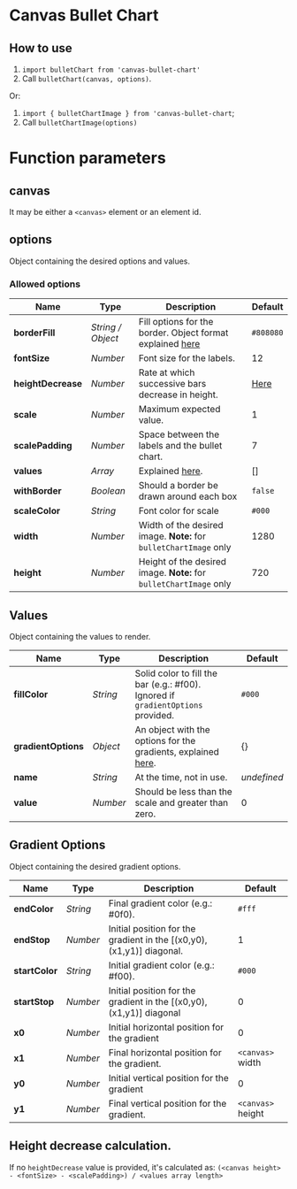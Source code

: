 # Canvas Bullet Chart

## How to use
1. ```import bulletChart from 'canvas-bullet-chart'```
2. Call ```bulletChart(canvas, options)```.

Or:
1. ```import { bulletChartImage } from 'canvas-bullet-chart```;
2. Call ```bulletChartImage(options)```

# Function parameters

## canvas
It may be either a ```<canvas>``` element or an element id.

## options
Object containing the desired options and values.

### Allowed options

|Name|Type|Description|Default|
|----|----|-----------|-------|
|**borderFill**|*String / Object*|Fill options for the border. Object format explained [here](#gradient-options)|```#808080```|
|**fontSize**|*Number*|Font size for the labels.|12|
|**heightDecrease**|*Number*|Rate at which successive bars decrease in height.|[Here](#height-decrease-calculation)|
|**scale**|*Number*|Maximum expected value.|1|
|**scalePadding**|*Number*|Space between the labels and the bullet chart.|7|
|**values**|*Array*|Explained [here](#values).|[]|
|**withBorder**|*Boolean*|Should a border be drawn around each box|```false```|
|**scaleColor**|*String*|Font color for scale|```#000```|
|**width**|*Number*|Width of the desired image. **Note:** for ```bulletChartImage``` only|1280|
|**height**|*Number*|Height of the desired image. **Note:** for ```bulletChartImage``` only|720|


## Values

Object containing the values to render.

|Name|Type|Description|Default|
|----|----|-----------|-------|
|**fillColor**|*String*|Solid color to fill the bar (e.g.: #f00). Ignored if ```gradientOptions``` provided.|```#000```|
|**gradientOptions**|*Object*|An object with the options for the gradients, explained [here](#gradient-options).|{}|
|**name**|*String*|At the time, not in use.|*undefined*|
|**value**|*Number*|Should be less than the scale and greater than zero.|0|


## Gradient Options

Object containing the desired gradient options.

|Name|Type|Description|Default|
|----|----|-----------|-------|
|**endColor**|*String*|Final gradient color (e.g.: #0f0).|```#fff```|
|**endStop**|*Number*|Initial position for the gradient in the [(x0,y0), (x1,y1)] diagonal.|1|
|**startColor**|*String*|Initial gradient color (e.g.: #f00).|```#000```|
|**startStop**|*Number*|Initial position for the gradient in the [(x0,y0), (x1,y1)] diagonal|0|
|**x0**|*Number*|Initial horizontal position for the gradient|0|
|**x1**|*Number*|Final horizontal position for the gradient.|```<canvas>``` width|
|**y0**|*Number*|Initial vertical position for the gradient|0|
|**y1**|*Number*|Final vertical position for the gradient.|```<canvas>``` height|


## Height decrease calculation.

If no ```heightDecrease``` value is provided, it's calculated as:
```(<canvas height> - <fontSize> - <scalePadding>) / <values array length>```
